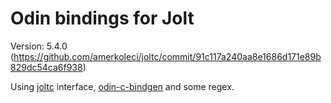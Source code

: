 # Odin bindings for Jolt

Version: 5.4.0 (https://github.com/amerkoleci/joltc/commit/91c117a240aa8e1686d171e89b829dc54ca6f938)

Using [joltc](https://github.com/amerkoleci/joltc) interface, [odin-c-bindgen](https://github.com/karl-zylinski/odin-c-bindgen) and some regex.

